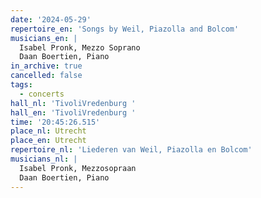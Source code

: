 ```yaml
---
date: '2024-05-29'
repertoire_en: 'Songs by Weil, Piazolla and Bolcom'
musicians_en: |
  Isabel Pronk, Mezzo Soprano
  Daan Boertien, Piano 
in_archive: true
cancelled: false
tags:
  - concerts
hall_nl: 'TivoliVredenburg '
hall_en: 'TivoliVredenburg '
time: '20:45:26.515'
place_nl: Utrecht
place_en: Utrecht
repertoire_nl: 'Liederen van Weil, Piazolla en Bolcom'
musicians_nl: |
  Isabel Pronk, Mezzosopraan
  Daan Boertien, Piano
---
```


